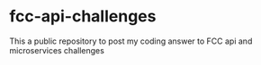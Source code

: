 # fcc-api-challenges

This a public repository to post my coding answer to FCC api and microservices challenges
